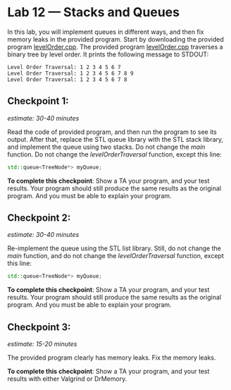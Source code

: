 # Lab 12 — Stacks and Queues

In this lab, you will implement queues in different ways, and then fix memory leaks in the provided program. Start by downloading the provided program [levelOrder.cpp](levelOrder.cpp). The provided program [levelOrder.cpp](levelOrder.cpp) traverses a binary tree by level order. It prints the following message to STDOUT:

```console
Level Order Traversal: 1 2 3 4 5 6 7
Level Order Traversal: 1 2 3 4 5 6 7 8 9
Level Order Traversal: 1 2 3 4 5 6 7 8
```

## Checkpoint 1:

*estimate: 30-40 minutes*

Read the code of provided program, and then run the program to see its output. After that, replace the STL queue library with the STL stack library, and implement the queue using two stacks. Do not change the *main* function. Do not change the *levelOrderTraversal* function, except this line:

```cpp
std::queue<TreeNode*> myQueue;
```

**To complete this checkpoint**: Show a TA your program, and your test results. Your program should still produce the same results as the original program. And you must be able to explain your program.

## Checkpoint 2:

*estimate: 30-40 minutes*

Re-implement the queue using the STL list library. Still, do not change the *main* function, and do not change the *levelOrderTraversal* function, except this line:

```cpp
std::queue<TreeNode*> myQueue;
```

**To complete this checkpoint**: Show a TA your program, and your test results. Your program should still produce the same results as the original program. And you must
 be able to explain your program.

## Checkpoint 3:

*estimate: 15-20 minutes*

The provided program clearly has memory leaks. Fix the memory leaks.

**To complete this checkpoint**: Show a TA your program, and your test results with either Valgrind or DrMemory.
